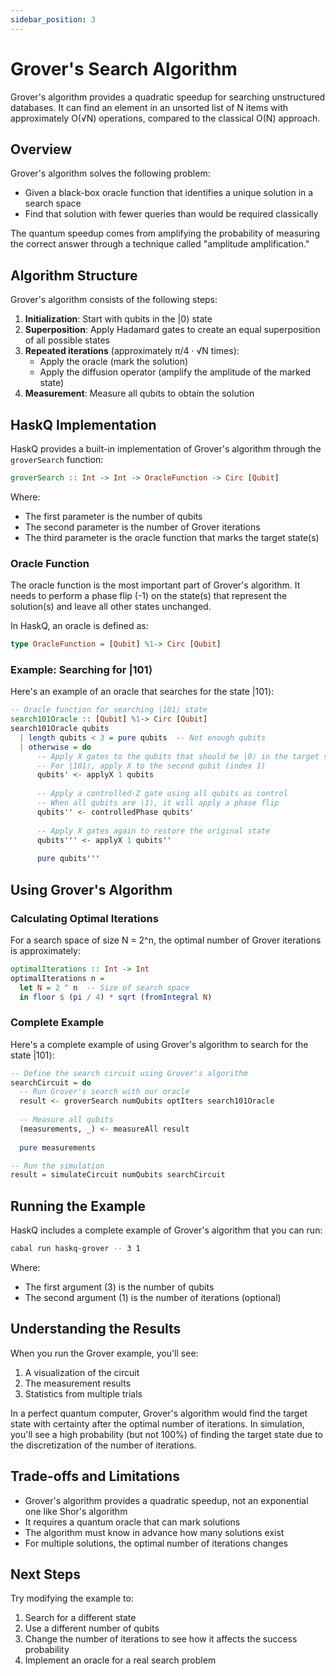 ```yaml
---
sidebar_position: 3
---
```


# Grover's Search Algorithm

Grover's algorithm provides a quadratic speedup for searching unstructured databases. It can find an element in an unsorted list of N items with approximately O(√N) operations, compared to the classical O(N) approach.

## Overview

Grover's algorithm solves the following problem:

- Given a black-box oracle function that identifies a unique solution in a search space
- Find that solution with fewer queries than would be required classically

The quantum speedup comes from amplifying the probability of measuring the correct answer through a technique called "amplitude amplification."

## Algorithm Structure

Grover's algorithm consists of the following steps:

1. **Initialization**: Start with qubits in the |0⟩ state
2. **Superposition**: Apply Hadamard gates to create an equal superposition of all possible states
3. **Repeated iterations** (approximately π/4 · √N times):
   - Apply the oracle (mark the solution)
   - Apply the diffusion operator (amplify the amplitude of the marked state)
4. **Measurement**: Measure all qubits to obtain the solution

## HaskQ Implementation

HaskQ provides a built-in implementation of Grover's algorithm through the `groverSearch` function:

```haskell
groverSearch :: Int -> Int -> OracleFunction -> Circ [Qubit]
```

Where:
- The first parameter is the number of qubits
- The second parameter is the number of Grover iterations
- The third parameter is the oracle function that marks the target state(s)

### Oracle Function

The oracle function is the most important part of Grover's algorithm. It needs to perform a phase flip (-1) on the state(s) that represent the solution(s) and leave all other states unchanged.

In HaskQ, an oracle is defined as:

```haskell
type OracleFunction = [Qubit] %1-> Circ [Qubit]
```

### Example: Searching for |101⟩

Here's an example of an oracle that searches for the state |101⟩:

```haskell
-- Oracle function for searching |101⟩ state
search101Oracle :: [Qubit] %1-> Circ [Qubit]
search101Oracle qubits
  | length qubits < 3 = pure qubits  -- Not enough qubits
  | otherwise = do
      -- Apply X gates to the qubits that should be |0⟩ in the target state
      -- For |101⟩, apply X to the second qubit (index 1)
      qubits' <- applyX 1 qubits
      
      -- Apply a controlled-Z gate using all qubits as control
      -- When all qubits are |1⟩, it will apply a phase flip
      qubits'' <- controlledPhase qubits'
      
      -- Apply X gates again to restore the original state
      qubits''' <- applyX 1 qubits''
      
      pure qubits'''
```

## Using Grover's Algorithm

### Calculating Optimal Iterations

For a search space of size N = 2^n, the optimal number of Grover iterations is approximately:

```haskell
optimalIterations :: Int -> Int
optimalIterations n =
  let N = 2 ^ n  -- Size of search space
  in floor $ (pi / 4) * sqrt (fromIntegral N)
```

### Complete Example

Here's a complete example of using Grover's algorithm to search for the state |101⟩:

```haskell
-- Define the search circuit using Grover's algorithm
searchCircuit = do
  -- Run Grover's search with our oracle
  result <- groverSearch numQubits optIters search101Oracle
  
  -- Measure all qubits
  (measurements, _) <- measureAll result
  
  pure measurements

-- Run the simulation
result = simulateCircuit numQubits searchCircuit
```

## Running the Example

HaskQ includes a complete example of Grover's algorithm that you can run:

```bash
cabal run haskq-grover -- 3 1
```

Where:
- The first argument (3) is the number of qubits
- The second argument (1) is the number of iterations (optional)

## Understanding the Results

When you run the Grover example, you'll see:

1. A visualization of the circuit
2. The measurement results
3. Statistics from multiple trials

In a perfect quantum computer, Grover's algorithm would find the target state with certainty after the optimal number of iterations. In simulation, you'll see a high probability (but not 100%) of finding the target state due to the discretization of the number of iterations.

## Trade-offs and Limitations

- Grover's algorithm provides a quadratic speedup, not an exponential one like Shor's algorithm
- It requires a quantum oracle that can mark solutions
- The algorithm must know in advance how many solutions exist
- For multiple solutions, the optimal number of iterations changes

## Next Steps

Try modifying the example to:
1. Search for a different state
2. Use a different number of qubits
3. Change the number of iterations to see how it affects the success probability
4. Implement an oracle for a real search problem 